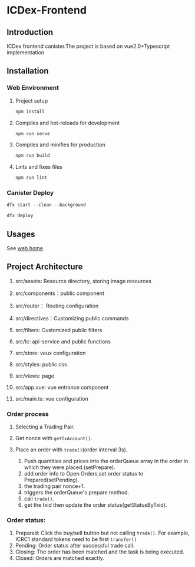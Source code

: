 # ICDex-Frontend

## Introduction

ICDex frontend canister.The project is based on vue2.0+Typescript implementation

## Installation

### Web Environment

1. Project setup

   ````javascript
   npm install
   ````

2. Compiles and hot-reloads for development

   ````tex
   npm run serve
   ````

3. Compiles and minifies for production

   ````tex
   npm run build
   ````

4. Lints and fixes files

   ````tex
   npm run lint
   ````

### Canister Deploy

````tex
dfx start --clean --background
````

````tex 
dfx deploy 
````

## Usages

See [web home](https://iclight.io/).	


## Project Architecture

1. src/assets: Resource directory, storing image resources

2. src/components：public component

3. src/router： Routing configuration

4. src/directives：Customizing public commands

5. src/filters: Customized public filters

6. src/Ic: api-service and public functions

7. src/store: veux configuration

8. src/styles: public css

9. src/views:  page

10. src/app.vue: vue entrance component

11. src/main.ts: vue configuration

### Order process

1. Selecting a Trading Pair.

2. Get nonce with `getTxAccount()`.

3. Place an order with `trade()`(order interval 3s).

   1) Push quantities and prices into the orderQueue array in the order in which they were placed.(setPrepare).
   2) add order info to Open Orders,set order status to Prepared(setPending).
   3) the trading pair nonce+1.
   4) triggers the orderQueue's prepare method.
   5) call `trade()`.
   6) get the txid then update the order status(getStatusByTxid).

### Order status:

1. Prepared: Click the buy/sell button but not calling `trade()`. For example, ICRC1 standard tokens need to be first `transfer()`
2. Pending: Order status after successful trade call.
3. Closing: The order has been matched and the task is being executed.
4. Closed: Orders are matched exactly.